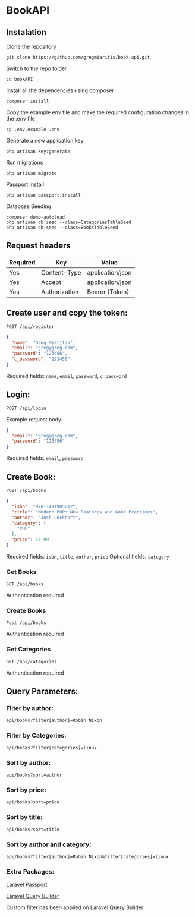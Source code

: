 # BookAPI

## Instalation

Clone the repository

```
git clone https://github.com/gregmiaritis/book-api.git
```

Switch to the repo folder

```
cd bookAPI
```

Install all the dependencies using composer

```
composer install
```

Copy the example env file and make the required configuration changes in the .env file

```
cp .env.example .env
```

Generate a new application key

```
php artisan key:generate
```

Run migrations
```
php artisan migrate
```

Passport Install
```
php artisan passport:install
```

Database Seeding
```
composer dump-autoload
php artisan db:seed --class=CategoriesTableSeed
php artisan db:seed --class=BooksTableSeed
```

## Request headers

|**Required** | **Key**           | **Value**         |
|-------------|------------------	|------------------	|
| Yes      	  | Content-Type     	| application/json 	|
| Yes      	  | Accept           	| application/json  |
| Yes      	  | Authorization    	| Bearer {Token}   	|

## Create user and copy the token:

`POST /api/register`

```JSON
{
  "name": "Greg Miaritis",
  "email": "greg@greg.com",
  "password": "123456",
  "c_password": "123456"
}
```
Required fields: `name`, `email`, `password`, `c_password`

## Login:

`POST /api/login`

Example request body:
```JSON
{
  "email": "greg@greg.com",
  "password": "123456"
}
```
Required fields: `email`, `password`

## Create Book:

`POST /api/books`

```JSON
{
  "isbn": "978-1491905012",
  "title": "Modern PHP: New Features and Good Practices",
  "author": "Josh Lockhart",
  "category": [
    "PHP"
  ],
  "price": 18.99
}
```
Required fields: `isbn`, `title`, `author`, `price`
Optional fields: `category`

### Get Books

`GET /api/books`

Authentication required

### Create Books

`Post /api/books`

Authentication required

### Get Categories

`GET /api/categories`

Authentication required


## Query Parameters:

### Filter by author:

```
api/books?filter[author]=Robin Nixon
```

### Filter by Categories:

```
api/books?filter[categories]=linux
```
### Sort by author:

```
api/books?sort=author
```
### Sort by price:

```
api/books?sort=price
```
### Sort by title:

```
api/books?sort=title
```

### Sort by author and category:

```
api/books?filter[author]=Robin Nixon&filter[categories]=linux
```
### Extra Packages:
[Laravel Passport](https://laravel.com/docs/5.7/passport)

[Laravel Query Builder](https://github.com/spatie/laravel-query-builder)

Custom filter has been applied on Laravel Query Builder
